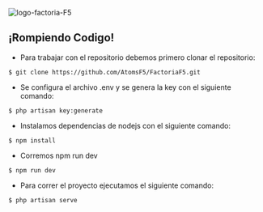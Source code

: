 

![logo-factoria-F5](https://user-images.githubusercontent.com/70259721/108084224-3d2feb80-7074-11eb-8140-6595b24d3939.png)

## ¡Rompiendo Codigo!

- Para trabajar con el repositorio debemos primero clonar el repositorio:

```
$ git clone https://github.com/AtomsF5/FactoriaF5.git
```

- Se configura el archivo .env y se genera la key con el siguiente comando:


```
$ php artisan key:generate
```

- Instalamos dependencias de nodejs con el siguiente comando:


```
$ npm install
```

- Corremos npm run dev

```
$ npm run dev
```

- Para correr el proyecto ejecutamos el siguiente comando:

```
$ php artisan serve
```

